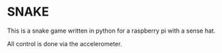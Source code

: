 SNAKE
=====

This is a snake game written in python for a raspberry pi with a sense hat. 

All control is done via the accelerometer.
